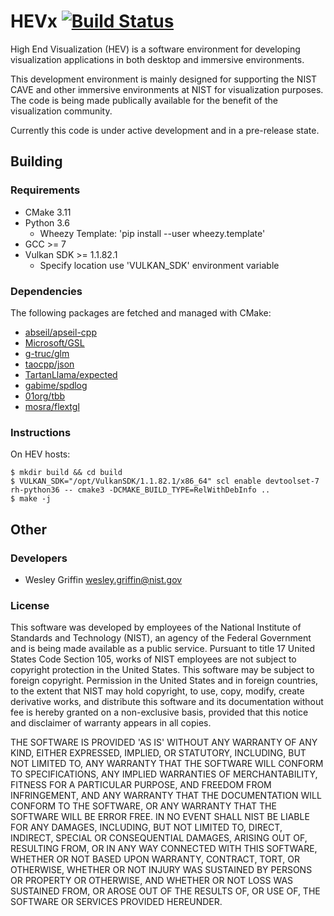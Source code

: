 HEVx [![Build Status](https://travis-ci.org/usnistgov/hevx.svg?branch=master)](https://travis-ci.org/usnistgov/hevx)
====

High End Visualization (HEV) is a software environment for developing
visualization applications in both desktop and immersive environments.

This development environment is mainly designed for supporting the NIST CAVE
and other immersive environments at NIST for visualization purposes. The code
is being made publically available for the benefit of the visualization
community.

Currently this code is under active development and in a pre-release state.

## Building

### Requirements
- CMake 3.11
- Python 3.6
  - Wheezy Template: 'pip install --user wheezy.template'
- GCC >= 7
- Vulkan SDK >= 1.1.82.1
  - Specify location use 'VULKAN_SDK' environment variable

### Dependencies
The following packages are fetched and managed with CMake:
- [abseil/apseil-cpp](https://github.com/abseil/abseil-cpp)
- [Microsoft/GSL](https://github.com/Microsoft/GSL)
- [g-truc/glm](https://github.com/g-truc/glm)
- [taocpp/json](https://github.com/taocpp/json)
- [TartanLlama/expected](https://github.com/TartanLlama/expected)
- [gabime/spdlog](https://github.com/gabime/spdlog)
- [01org/tbb](https://github.com/01org/tbb)
- [mosra/flextgl](https://github.com/mosra/flextgl)

### Instructions
On HEV hosts:
~~~
$ mkdir build && cd build
$ VULKAN_SDK="/opt/VulkanSDK/1.1.82.1/x86_64" scl enable devtoolset-7 rh-python36 -- cmake3 -DCMAKE_BUILD_TYPE=RelWithDebInfo ..
$ make -j
~~~

## Other

### Developers
- Wesley Griffin wesley.griffin@nist.gov

### License
This software was developed by employees of the National Institute of
Standards and Technology (NIST), an agency of the Federal Government and is
being made available as a public service. Pursuant to title 17 United States
Code Section 105, works of NIST employees are not subject to copyright
protection in the United States.  This software may be subject to foreign
copyright.  Permission in the United States and in foreign countries, to the
extent that NIST may hold copyright, to use, copy, modify, create derivative
works, and distribute this software and its documentation without fee is
hereby granted on a non-exclusive basis, provided that this notice and
disclaimer of warranty appears in all copies. 

THE SOFTWARE IS PROVIDED 'AS IS' WITHOUT ANY WARRANTY OF ANY KIND, EITHER
EXPRESSED, IMPLIED, OR STATUTORY, INCLUDING, BUT NOT LIMITED TO, ANY WARRANTY
THAT THE SOFTWARE WILL CONFORM TO SPECIFICATIONS, ANY IMPLIED WARRANTIES OF
MERCHANTABILITY, FITNESS FOR A PARTICULAR PURPOSE, AND FREEDOM FROM
INFRINGEMENT, AND ANY WARRANTY THAT THE DOCUMENTATION WILL CONFORM TO THE
SOFTWARE, OR ANY WARRANTY THAT THE SOFTWARE WILL BE ERROR FREE.  IN NO EVENT
SHALL NIST BE LIABLE FOR ANY DAMAGES, INCLUDING, BUT NOT LIMITED TO, DIRECT,
INDIRECT, SPECIAL OR CONSEQUENTIAL DAMAGES, ARISING OUT OF, RESULTING FROM, OR
IN ANY WAY CONNECTED WITH THIS SOFTWARE, WHETHER OR NOT BASED UPON WARRANTY,
CONTRACT, TORT, OR OTHERWISE, WHETHER OR NOT INJURY WAS SUSTAINED BY PERSONS
OR PROPERTY OR OTHERWISE, AND WHETHER OR NOT LOSS WAS SUSTAINED FROM, OR AROSE
OUT OF THE RESULTS OF, OR USE OF, THE SOFTWARE OR SERVICES PROVIDED HEREUNDER.


